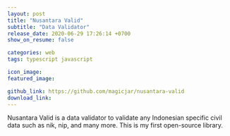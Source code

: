 ```yaml
---
layout: post
title: "Nusantara Valid"
subtitle: "Data Validator"
release_date: 2020-06-29 17:26:14 +0700
show_on_resume: false

categories: web
tags: typescript javascript

icon_image:
featured_image: 

github_link: https://github.com/magicjar/nusantara-valid
download_link:
---
```

Nusantara Valid is a data validator to validate any Indonesian specific civil data such as nik, nip, and many more. This is my first open-source library.